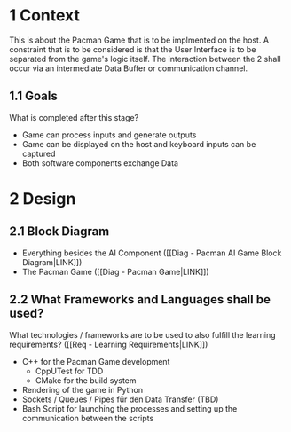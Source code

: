# 1 Context
This is about the Pacman Game that is to be implmented on the host. A constraint that is to be considered is that the User Interface is to be separated from the game's logic itself. The interaction between the 2 shall occur via an intermediate Data Buffer or communication channel.

## 1.1 Goals
What is completed after this stage?
- Game can process inputs and generate outputs
- Game can be displayed on the host and keyboard inputs can be captured
- Both software components exchange Data

# 2 Design
## 2.1 Block Diagram
- Everything besides the AI Component ([[Diag - Pacman AI Game Block Diagram|LINK]])
- The Pacman Game ([[Diag - Pacman Game|LINK]])

## 2.2 What Frameworks and Languages shall be used?
What technologies / frameworks are to be used to also fulfill the learning requirements? ([[Req - Learning Requirements|LINK]])
- C++ for the Pacman Game development
	- CppUTest for TDD
	- CMake for the build system
- Rendering of the game in Python 
- Sockets / Queues / Pipes für den Data Transfer (TBD)
- Bash Script for launching the processes and setting up the communication between the scripts
